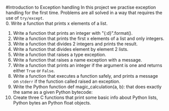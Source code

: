 #Introduction to Exception handling
In this project we practise exception handling for the first time. Problems are all solved in a way that requires the use of `try/except`.  
0. Write a function that prints x elements of a list.  
1. Write a function that prints an integer with "{:d}".format().  
2. Write a function that prints the first x elements of a list and only integers.  
3. Write a function that divides 2 integers and prints the result.  
4. Write a function that divides element by element 2 lists.  
5. Write a function that raises a type exception.  
6. Write a function that raises a name exception with a message.  
7. Write a function that prints an integer if the argument is one and returns either `True` or `False`.  
8. Write a function that executes a function safely, and prints a message on `stderr` if the function called raised an exception.  
9. Write the Python function def magic_calculation(a, b): that does exactly the same as a given Python bytecode:  
10. Create three C functions that print some basic info about Python lists, Python bytes an Python float objects.  

